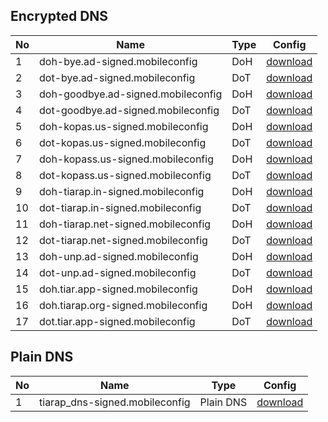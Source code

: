 ## Encrypted DNS

| No | Name                               | Type  | Config                                                            |
| -- | ---------------------------------- | ----- | ----------------------------------------------------------------- |
| 1  | doh-bye.ad-signed.mobileconfig     | DoH   | [download](https://tiar.app/c/doh-bye.ad-signed.mobileconfig)     |
| 2  | dot-bye.ad-signed.mobileconfig     | DoT   | [download](https://tiar.app/c/dot-bye.ad-signed.mobileconfig)     |
| 3  | doh-goodbye.ad-signed.mobileconfig | DoH   | [download](https://tiar.app/c/doh-goodbye.ad-signed.mobileconfig) |
| 4  | dot-goodbye.ad-signed.mobileconfig | DoT   | [download](https://tiar.app/c/dot-goodbye.ad-signed.mobileconfig) |
| 5  | doh-kopas.us-signed.mobileconfig   | DoH   | [download](https://tiar.app/c/doh-kopas.us-signed.mobileconfig)   |
| 6  | dot-kopas.us-signed.mobileconfig   | DoT   | [download](https://tiar.app/c/dot-kopas.us-signed.mobileconfig)   |
| 7  | doh-kopass.us-signed.mobileconfig  | DoH   | [download](https://tiar.app/c/doh-kopass.us-signed.mobileconfig)  |
| 8  | dot-kopass.us-signed.mobileconfig  | DoT   | [download](https://tiar.app/c/dot-kopass.us-signed.mobileconfig)  |
| 9  | doh-tiarap.in-signed.mobileconfig  | DoH   | [download](https://tiar.app/c/doh-tiarap.in-signed.mobileconfig)  |
| 10 | dot-tiarap.in-signed.mobileconfig  | DoT   | [download](https://tiar.app/c/dot-tiarap.in-signed.mobileconfig)  |
| 11 | doh-tiarap.net-signed.mobileconfig | DoH   | [download](https://tiar.app/c/doh-tiarap.net-signed.mobileconfig) |
| 12 | dot-tiarap.net-signed.mobileconfig | DoT   | [download](https://tiar.app/c/dot-tiarap.net-signed.mobileconfig) |
| 13 | doh-unp.ad-signed.mobileconfig     | DoH   | [download](https://tiar.app/c/doh-unp.ad-signed.mobileconfig)     |
| 14 | dot-unp.ad-signed.mobileconfig     | DoT   | [download](https://tiar.app/c/dot-unp.ad-signed.mobileconfig)     |
| 15 | doh.tiar.app-signed.mobileconfig   | DoH   | [download](https://tiar.app/c/doh.tiar.app-signed.mobileconfig)   |
| 16 | doh.tiarap.org-signed.mobileconfig | DoH   | [download](https://tiar.app/c/doh.tiarap.org-signed.mobileconfig) |
| 17 | dot.tiar.app-signed.mobileconfig   | DoT   | [download](https://tiar.app/c/dot.tiar.app-signed.mobileconfig)   |

## Plain DNS

| No | Name                               | Type      | Config                                                        |
| -- | ---------------------------------- | --------- | ------------------------------------------------------------- |
| 1  | tiarap_dns-signed.mobileconfig     | Plain DNS | [download](https://tiar.app/c/tiarap_dns-signed.mobileconfig) |
